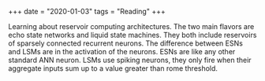 +++
date = "2020-01-03"
tags = "Reading"
+++

Learning about reservoir computing architectures. The two main flavors are echo state networks and liquid state machines. They both include reservoirs of sparsely connected recurrent neurons. The difference between ESNs and LSMs are in the activation of the neurons. ESNs are like any other standard ANN neuron. LSMs use spiking neurons, they only fire when their aggregate inputs sum up to a value greater than rome threshold.